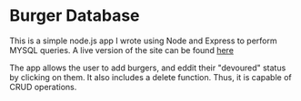 # Burger Database

This is a simple node.js app I wrote using Node and Express to perform MYSQL queries. A live version of the site can be found [here](https://immense-sands-70222.herokuapp.com/)

The app allows the user to add burgers, and eddit their "devoured" status by clicking on them. It also includes a delete function. Thus, it is capable of CRUD operations. 

